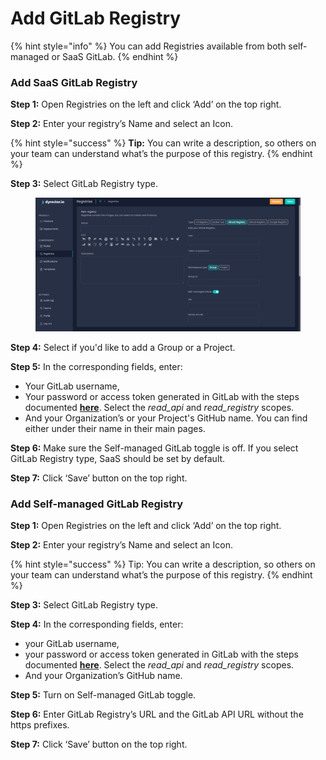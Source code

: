 # Add GitLab Registry

{% hint style="info" %}
You can add Registries available from both self-managed or SaaS GitLab.
{% endhint %}

### Add SaaS GitLab Registry

**Step 1:** Open Registries on the left and click ‘Add’ on the top right.

**Step 2:** Enter your registry’s Name and select an Icon.

{% hint style="success" %}
**Tip:** You can write a description, so others on your team can understand what’s the purpose of this registry.
{% endhint %}

**Step 3:** Select GitLab Registry type.

<figure><img src="../../.gitbook/assets/dyrector-io-gitlab-registry.png" alt=""><figcaption></figcaption></figure>

**Step 4:** Select if you'd like to add a Group or a Project.

**Step 5:** In the corresponding fields, enter:

* Your GitLab username,
* Your password or access token generated in GitLab with the steps documented [**here**](https://gitlab.com/-/profile/personal\_access\_tokens). Select the _read\_api_ and _read\_registry_ scopes.
* And your Organization’s or your Project's GitHub name. You can find either under their name in their main pages.

**Step 6:** Make sure the Self-managed GitLab toggle is off. If you select GitLab Registry type, SaaS should be set by default.

**Step 7:** Click ‘Save’ button on the top right.

### Add Self-managed GitLab Registry

**Step 1:** Open Registries on the left and click ‘Add’ on the top right.

**Step 2:** Enter your registry’s Name and select an Icon.

{% hint style="success" %}
Tip: You can write a description, so others on your team can understand what’s the purpose of this registry.
{% endhint %}

**Step 3:** Select GitLab Registry type.

**Step 4:** In the corresponding fields, enter:

* your GitLab username,
* your password or access token generated in GitLab with the steps documented [**here**](https://gitlab.com/-/profile/personal\_access\_tokens). Select the _read\_api_ and _read\_registry_ scopes.
* And your Organization’s GitHub name.

**Step 5:** Turn on Self-managed GitLab toggle.

**Step 6:** Enter GitLab Registry’s URL and the GitLab API URL without the https prefixes.

**Step 7:** Click ‘Save’ button on the top right.
